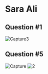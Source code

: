 # Sara Ali
## Question #1
![Capture3](https://github.com/saraali13/PfFall23/assets/142868034/17d57933-031d-48dc-a235-51fe4d906f30)
## Question #5
![Capture](https://github.com/saraali13/PfFall23/assets/142868034/c37bd0f8-c2c3-454f-8645-8d30365ea8a9)
![2](https://github.com/saraali13/PfFall23/assets/142868034/870ed0ed-b439-4ecc-9ec4-1570a79d0a14)

